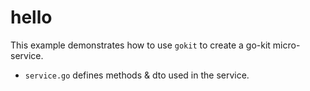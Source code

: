 # hello

This example demonstrates how to use `gokit` to create a go-kit micro-service.

- `service.go` defines methods & dto used in the service.